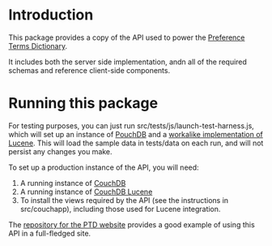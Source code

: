 # Introduction

This package provides a copy of the API used to power the [Preference Terms Dictionary](https://terms.raisingthefloor.org/).

It includes both the server side implementation, andn all of the required schemas and reference client-side components.

# Running this package

For testing purposes, you can just run src/tests/js/launch-test-harness.js, which will set up an instance of [PouchDB](http://pouchdb.com/)
and a [workalike implementation of Lucene](https://github.com/GPII/gpii-pouchdb-lucene).  This will load the sample data
in tests/data on each run, and will not persist any changes you make.

To set up a production instance of the API, you will need:

1. A running instance of [CouchDB](http://couchdb.apache.org/)
2. A running instance of [CouchDB Lucene](https://github.com/rnewson/couchdb-lucene)
3. To install the views required by the API (see the instructions in src/couchapp), including those used for Lucene integration.

The [repository for the PTD website](https://github.com/GPII/ptd-website) provides a good example of using this API in
a full-fledged site.
